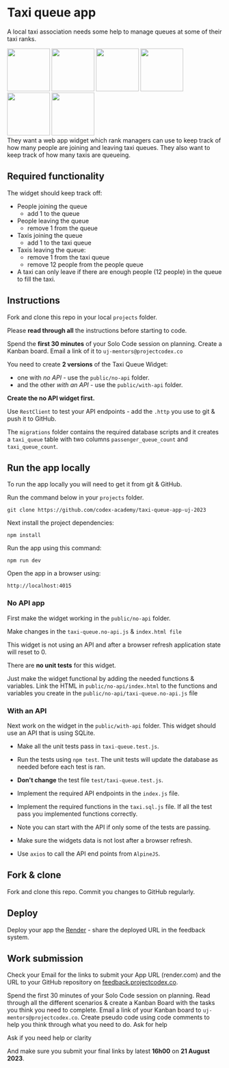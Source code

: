 # Taxi queue app

A local taxi association needs some help to manage queues at some of their taxi ranks.

<span style="float: left">
	<img src="queue.png" alt="" width="100" style="display:inline-block" >
	<img src="queue.png" alt="" width="100" style="display:inline-block" >
	<img src="queue.png" alt="" width="100" style="display:inline-block" >
	<img src="minivan.png" alt="" width="100" style="display:inline-block">
	<img src="arrow.png" alt="" width="100" style="display:inline-block">
	<img src="minivan.png" alt="" width="100" style="display:inline-block">
</span>

They want a web app widget which rank managers can use to keep track of how many people are joining and leaving taxi queues. They also want to keep track of how many taxis are queueing.

## Required functionality

The widget should keep track off:

* People joining the queue 
	- add 1 to the queue
* People leaving the queue 
	- remove 1 from the queue
* Taxis joining the queue 
	- add 1 to the taxi queue
* Taxis leaving the queue:
	- remove 1 from the taxi queue
	- remove 12 people from the people queue
* A taxi can only leave if there are enough people (12 people) in the queue to fill the taxi.

## Instructions

Fork and clone this repo in your local `projects` folder.

Please **read through all** the instructions before starting to code.

Spend the **first 30 minutes** of your Solo Code session on planning. Create a Kanban board. Email a link of it to `uj-mentors@projectcodex.co`

You need to create **2 versions** of the Taxi Queue Widget:

* one with *no API* - use the `public/no-api` folder.
* and the other *with an API* - use the `public/with-api` folder.

**Create the no API widget first.**

Use `RestClient` to test your API endpoints - add the `.http` you use to git & push it to GitHub.

The `migrations` folder contains the required database scripts and it creates a `taxi_queue` table with two columns `passenger_queue_count` and `taxi_queue_count`.

## Run the app locally

To run the app locally you will need to get it from git & GitHub.

Run the command below in your `projects` folder.

```
git clone https://github.com/codex-academy/taxi-queue-app-uj-2023
```

Next install the project dependencies:

```
npm install
```

Run the app using this command:

```
npm run dev
```

Open the app in a browser using: 

```
http://localhost:4015
```

### No API app

First make the widget working in the `public/no-api` folder.

Make changes in the `taxi-queue.no-api.js` & `index.html file`

This widget is not using an API and after a browser refresh application state will reset to 0.

There are **no unit tests** for this widget.

Just make the widget functional by adding the needed functions & variables.
Link the HTML in `public/no-api/index.html` to the functions and variables you create in the `public/no-api/taxi-queue.no-api.js` file

### With an API

Next work on the widget in the `public/with-api` folder. This widget should use an API that is using SQLite.

* Make all the unit tests pass in `taxi-queue.test.js`. 
* Run the tests using `npm test`. The unit tests will update the database as needed before each test is ran.
* **Don't change** the test file `test/taxi-queue.test.js`.

* Implement the required API endpoints in the `index.js` file.
* Implement the required functions in the `taxi.sql.js` file. If all the test pass you implemented functions correctly.
* Note you can start with the API if only some of the tests are passing.
* Make sure the widgets data is not lost after a browser refresh.
* Use `axios` to call the API end points from `AlpineJS`.

## Fork & clone

Fork and clone this repo.
Commit you changes to GitHub regularly.

## Deploy

Deploy your app the [Render](render.com) - share the deployed URL in the feedback system.

## Work submission

Check your Email for the links to submit your App URL (render.com) and the URL to your GitHub repository on [feedback.projectcodex.co](feedback.projectcodex.co).

Spend the first 30 minutes of your Solo Code session on planning. Read through all the different scenarios & create a Kanban Board with the tasks you think you need to complete. Email a link of your Kanban board to `uj-mentors@projectcodex.co`. Create pseudo code using code comments to help you think through what you need to do.
Ask for help

Ask if you need help or clarity
	
And make sure you submit your final links by latest **16h00** on **21 August 2023**.
